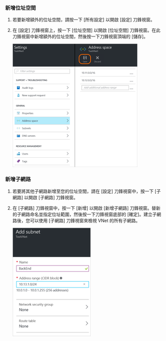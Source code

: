 ### 新增位址空間

1. 若要新增額外的位址空間，請按一下 [所有設定] 以開啟 [設定] 刀鋒視窗。 

2. 在 [設定] 刀鋒視窗上，按一下 [位址空間] 以開啟 [位址空間] 刀鋒視窗。在此刀鋒視窗中新增額外的位址空間，然後按一下刀鋒視窗頂端的 [儲存]。

	![新增位址空間](./media/vpn-gateway-additional-address-space-include/address400.png)

### 新增子網路 

1. 若要將其他子網路新增至您的位址空間，請在 [設定] 刀鋒視窗中，按一下 [子網路] 以開啟 [子網路] 刀鋒視窗。 

2. 在 [子網路] 刀鋒視窗中，按一下 [新增] 以開啟 [新增子網路] 刀鋒視窗。替新的子網路命名並指定位址範圍，然後按一下刀鋒視窗底部的 [確定]。建立子網路後，您可以使用 [子網路] 刀鋒視窗來檢視 VNet 的所有子網路。


	![子網路設定](./media/vpn-gateway-additional-address-space-include/addsubnet250.png)

<!---HONumber=AcomDC_0406_2016--->